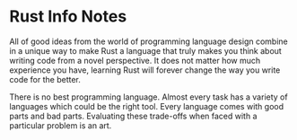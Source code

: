 
# Rust Info Notes

All of good ideas from the world of programming language design combine
in a unique way to make Rust a language that truly makes you think about writing
code from a novel perspective. It does not matter how much experience you have,
learning Rust will forever change the way you write code for the better.

There is no best programming language. Almost every task has a variety of languages
which could be the right tool. Every language comes with good parts and bad parts.
Evaluating these trade-offs when faced with a particular problem is an art.
